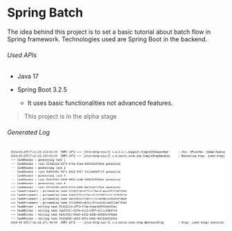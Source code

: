 Spring Batch
==========================

  The idea behind this project is to set a basic tutorial about batch flow in Spring framework.
  Technologies used are Spring Boot in the backend.
  
###### Used APIs

- Java 17
- Spring Boot 3.2.5
  
   * It uses basic functionalities not advanced features.


> This project is in the alpha stage


###### Generated Log


![Alt text](./output.jpg)



